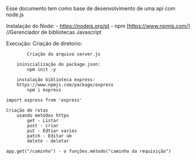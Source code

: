 Esse documento tem como base de desenvolvimento de uma api com node.js

Instalação do Node:
    - https://nodejs.org/pt
    - npm [https://www.npmjs.com/] //Gerenciador de bibliotecas Javascript

Execução:
        Criação de diretorio:

            Criação do arquivo server.js

        ininicialização do package.json:
            npm init -y

        instalação biblioteca express:
        https://www.npmjs.com/package/express
            npm i express

    import express from 'express'

    Criação de rotas
        usando metódos https    
            get - Listar
            post - criar
            put - Edtiar varios
            patch - Editar um
            delete - deletar

    app.get("/caminho") - o funções.método("caminho da requisição")





